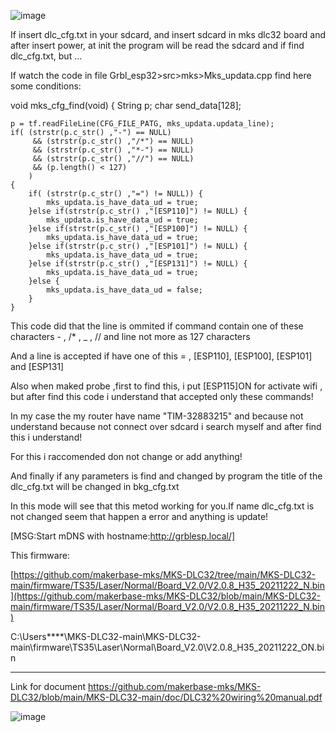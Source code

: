 ![image](https://github.com/user-attachments/assets/7242dbad-dd0e-4953-9d5a-665175a39bca)


If insert dlc_cfg.txt in your sdcard, and insert sdcard in mks dlc32 board and after insert power, at init the program will be read the sdcard and if find dlc_cfg.txt, but … 

If watch the code in file Grbl_esp32>src>mks>Mks_updata.cpp find here some conditions:

void mks_cfg_find(void) {
    String p;
    char send_data[128];

    p = tf.readFileLine(CFG_FILE_PATG, mks_updata.updata_line);
    if( (strstr(p.c_str() ,"-") == NULL) 
         && (strstr(p.c_str() ,"/*") == NULL) 
         && (strstr(p.c_str() ,"*-") == NULL) 
         && (strstr(p.c_str() ,"//") == NULL)
         && (p.length() < 127) 
        )  
    {   
        if( (strstr(p.c_str() ,"=") != NULL)) {
            mks_updata.is_have_data_ud = true;
        }else if(strstr(p.c_str() ,"[ESP110]") != NULL) {
            mks_updata.is_have_data_ud = true;
        }else if(strstr(p.c_str() ,"[ESP100]") != NULL) {
            mks_updata.is_have_data_ud = true;
        }else if(strstr(p.c_str() ,"[ESP101]") != NULL) {
            mks_updata.is_have_data_ud = true;
        }else if(strstr(p.c_str() ,"[ESP131]") != NULL) {
            mks_updata.is_have_data_ud = true;
        }else {
            mks_updata.is_have_data_ud = false;
        }
    }

This code did that the line is ommited if command contain one of these characters - , /* , _ , // and line not more as 127 characters

And a line is accepted if have one of this = , [ESP110], [ESP100], [ESP101] and [ESP131] 

Also when maked probe ,first to find this, i put [ESP115]ON for activate wifi , but after find this code i understand that accepted only these commands!

In my case the my router have name "TIM-32883215" and because not understand because not connect over sdcard i search myself and after find this i understand!

For this i raccomended don not change or add anything!

And finally if any parameters is find and changed by program the title of the dlc_cfg.txt will be changed in bkg_cfg.txt

In this mode will see that this metod working for you.If name dlc_cfg.txt is not changed seem that happen a error and anything is update!

[MSG:Start mDNS with hostname:http://grblesp.local/]

This firmware:

[https://github.com/makerbase-mks/MKS-DLC32/tree/main/MKS-DLC32-main/firmware/TS35/Laser/Normal/Board_V2.0/V2.0.8_H35_20211222_N.bin](https://github.com/makerbase-mks/MKS-DLC32/blob/main/MKS-DLC32-main/firmware/TS35/Laser/Normal/Board_V2.0/V2.0.8_H35_20211222_N.bin)

C:\Users\****\MKS-DLC32-main\MKS-DLC32-main\firmware\TS35\Laser\Normal\Board_V2.0\V2.0.8_H35_20211222_ON.bin

---------------------------------------------------------------------------------------------------

Link for document https://github.com/makerbase-mks/MKS-DLC32/blob/main/MKS-DLC32-main/doc/DLC32%20wiring%20manual.pdf

![image](https://github.com/user-attachments/assets/200ae15f-8bfc-4819-82d0-b92283e1092c)




